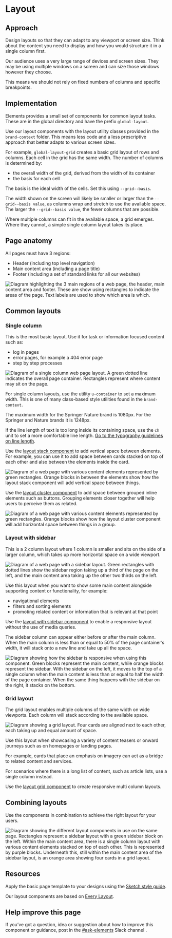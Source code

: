 # Layout

## Approach

Design layouts so that they can adapt to any viewport or screen size. Think about the content you need to display and how you would structure it in a single column first.

Our audience uses a very large range of devices and screen sizes. They may be using multiple windows on a screen and can size those windows however they choose.

This means we should not rely on fixed numbers of columns and specific breakpoints. 

## Implementation

Elements provides a small set of components for common layout tasks. These are in the global directory and have the prefix `global-layout`.

Use our layout  components with the layout utility classes provided in the `brand-context` folder. This means less code and a less prescriptive approach that better adapts to various screen sizes. 

For example, `global-layout-grid` creates a basic grid layout of rows and columns. Each cell in the grid has the same width. The number of columns is determined by:

- the overall width of the grid, derived from the width of its container
- the basis for each cell

The basis is the ideal width of the cells. Set this using `--grid--basis`.  

The width shown on the screen will likely be smaller or larger than the `--grid--basis value`, as columns wrap and stretch to use the available space. The larger the `--grid--basis value`, the fewer columns that are possible.

Where multiple columns can fit in the available space, a grid emerges. Where they cannot, a simple single column layout takes its place.

## Page anatomy

All pages must have 3 regions:

- Header (including top level navigation)
- Main content area (including a page title)
- Footer (including a set of standard links for all our websites)

![Diagram highlighting the 3 main regions of a web page, the header, main content area and footer. These are show using rectangles to indicate the areas of the page. Text labels are used to show which area is which.](https://user-images.githubusercontent.com/120400118/218751209-8be7e21f-d4be-4b9a-b6ab-fdb5e2c63cf4.png)

## Common layouts

### Single column

This is the most basic layout. Use it for task or information focused content such as:

- log in pages
- error pages, for example a 404 error page
- step by step processes

![Diagram of a single column web page layout. A green dotted line indicates the overall page container. Rectangles represent where content may sit on the page.](https://user-images.githubusercontent.com/120400118/218752189-e4f5e925-4564-47d8-a0ff-94e41a16e808.png)


For single column layouts, use the utility `u-container` to set a maximum width. This is one of many class-based style utilities found in the `brand-context`.

The maximum width for the Springer Nature brand is 1080px. For the Springer and Nature brands it is 1248px. 

If the line length of text is too long inside its containing space, use the `ch` unit to set a more comfortable line length. [Go to the typography guidelines on line length](https://elements.springernature.com/springernature/styleguide/typography#line-length).

Use the [layout stack component](https://elements.springernature.com/springernature/components/global-layout-stack) to add vertical space between elements. For example, you can use it to add space between cards stacked on top of each other and also between the elements inside the card. 

![Diagram of a web page with various content elements represented by green rectangles. Orange blocks in between the elements show how the layout stack component will add vertical space between things.](https://user-images.githubusercontent.com/120400118/218753529-a2aca5f9-4115-4e5a-9087-baece71d9219.png)

Use the [layout cluster component](https://elements.springernature.com/springernature/components/global-layout-cluster) to add space between grouped inline elements such as buttons. Grouping elements closer together will help users to perceive them as related.

![Diagram of a web page with various content elements represented by green rectangles. Orange blocks show how the layout cluster component will add horizontal space between things in a group.](https://user-images.githubusercontent.com/120400118/218754382-07a465a4-26df-4e80-ad86-262257316094.png)

### Layout with sidebar

This is a 2 column layout where 1 column is smaller and sits on the side of a larger column, which takes up more horizontal space on a wide viewport. 

![Diagram of a web page with a sidebar layout. Green rectangles with dotted lines show the sidebar region taking up a third of the page on the left, and the main content area taking up the other two thirds on the left.](https://user-images.githubusercontent.com/120400118/218755255-ded2f959-b2f0-4898-823a-0af8c9d0e6a1.png)

Use this layout when you want to show some main content alongside supporting content or functionality, for example:

- navigational elements
- filters and sorting elements
- promoting related content or information that is relevant at that point

Use the [layout with sidebar component](https://elements.springernature.com/springernature/components/global-layout-with-sidebar) to enable a responsive layout without the use of media queries. 

The sidebar column can appear either before or after the main column. When the main column is less than or equal to 50% of the page container’s width, it will stack onto a new line and take up all the space.

![Diagram showing how the sidebar is responsive when using this component. Green blocks represent the main content, while orange blocks represent the sidebar. With the sidebar on the left, it moves to the top of a single column when the main content is less than or equal to half the width of the page container. When the same thing happens with the sidebar on the right, it stacks on the bottom.](https://user-images.githubusercontent.com/120400118/218755953-2211d4da-9955-4586-8bc3-7fea7abb36db.png)

### Grid layout

The grid layout enables multiple columns of the same width on wide viewports. Each column will stack according to the available space.

![Diagram showing a grid layout. Four cards are aligned next to each other, each taking up and equal amount of space.](https://user-images.githubusercontent.com/120400118/218756964-8d616bf5-fc08-4515-804e-40a340bca71b.png)

Use this layout when showcasing a variety of content teasers or onward journeys such as on homepages or landing pages. 

For example, cards that place an emphasis on imagery can act as a bridge to related content and services.

For scenarios where there is a long list of content, such as article lists, use a single column instead.

Use the [layout grid component](https://elements.springernature.com/springernature/components/global-layout-grid) to create responsive multi column layouts.

## Combining layouts

Use the components in combination to achieve the right layout for your users.

![Diagram showing the different layout components in use on the same page. Rectangles represent a sidebar layout with a green sidebar block on the left. Within the main content area, there is a single column layout with various content elements stacked on top of each other. This is represented by purple blocks. Underneath this, still within the main content area of the sidebar layout, is an orange area showing four cards in a grid layout.](https://user-images.githubusercontent.com/120400118/218757996-c43edfe9-3bb1-4320-b414-b52c03e33000.png)

## Resources

Apply the basic page template to your designs using the [Sketch style guide](https://www.sketch.com/s/fa9c2fc9-a179-43f0-b21e-9562c9c17c0c).

Our layout components are based on [Every Layout](https://every-layout.dev/).

## Help improve this page
If you’ve got a question, idea or suggestion about how to improve this component or guidance, post in the [#ask-elements](https://springernature.slack.com/archives/CNBTFLBLP) Slack channel .
